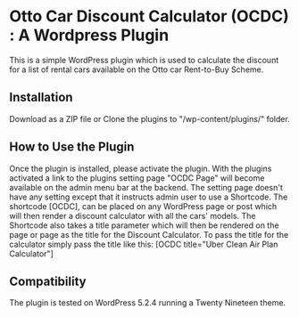# Otto Car Discount Calculator (OCDC) : A Wordpress Plugin
This is a simple WordPress plugin which is used to calculate the discount for a list of rental cars available on the Otto car Rent-to-Buy Scheme.

## Installation
Download as a ZIP file or Clone the plugins to "/wp-content/plugins/" folder.


## How to Use the Plugin
Once the plugin is installed, please activate the plugin. With the plugins activated a link to the plugins setting page "OCDC Page" will become available on the admin menu bar at the backend.
The setting page doesn't have any setting except that it instructs admin user to use a Shortcode.
The shortcode [OCDC], can be placed on any WordPress page or post which will then render a discount calculator with all the cars' models.
The Shortcode also takes a title parameter which will then be rendered on the page or page as the title for the Discount Calculator.
To pass the title for the calculator simply pass the title like this: [OCDC title="Uber Clean Air Plan Calculator"]

## Compatibility
The plugin is tested on WordPress 5.2.4 running a Twenty Nineteen theme.
